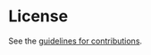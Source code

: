 # License

See the
[guidelines for contributions](https://github.com/ekr/draft-ietf-tls-ctls/blob/master/CONTRIBUTING.md).
